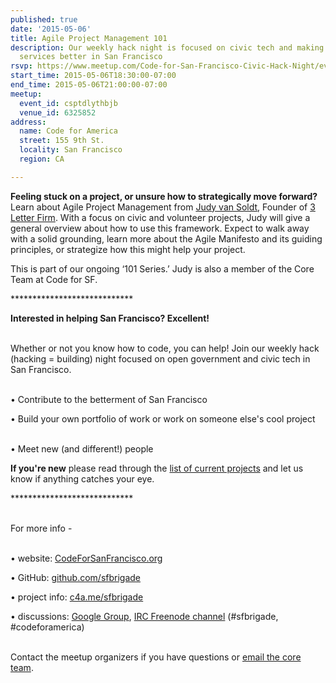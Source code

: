 ```yaml
---
published: true
date: '2015-05-06'
title: Agile Project Management 101
description: Our weekly hack night is focused on civic tech and making government
  services better in San Francisco
rsvp: https://www.meetup.com/Code-for-San-Francisco-Civic-Hack-Night/events/221572514/
start_time: 2015-05-06T18:30:00-07:00
end_time: 2015-05-06T21:00:00-07:00
meetup:
  event_id: csptdlythbjb
  venue_id: 6325852
address:
  name: Code for America
  street: 155 9th St.
  locality: San Francisco
  region: CA

---
```

<!-- imported via scripts/generate-events-from-meetup -->
<p><b>Feeling stuck on a project, or unsure how to strategically move forward? </b>Learn about Agile Project Management from <a href="https://www.linkedin.com/in/judyvansoldt">Judy van Soldt</a>, Founder of <a href="http://3letterfirm.com/">3 Letter Firm</a>. With a focus on civic and volunteer projects, Judy will give a general overview about how to use this framework. Expect to walk away with a solid grounding, learn more about the Agile Manifesto and its guiding principles, or strategize how this might help your project.</p> <p>This is part of our ongoing ‘101 Series.’ Judy is also a member of the Core Team at Code for SF.<b><br/></b></p> <p>****************************<b><br/></b></p> <p><b>Interested in helping San Francisco? Excellent! </b></p> <p><br/>Whether or not you know how to code, you can help! Join our weekly hack (hacking = building) night focused on open government and civic tech in San Francisco.</p> <p><br/>• Contribute to the betterment of San Francisco</p> <p>• Build your own portfolio of work or work on someone else's cool project</p> <p><br/>• Meet new (and different!) people</p> <p><b>If you're new</b> please read through the <a href="http://codeforsanfrancisco.org/projects/">list of current projects</a> and let us know if anything catches your eye.</p> <p>****************************</p> <p><br/>For more info -</p> <p><br/>• website: <a href="http://www.codeforsanfrancisco.org">CodeForSanFrancisco.org</a></p> <p>• GitHub: <a href="https://www.github.com/sfbrigade">github.com/sfbrigade</a></p> <p>• project info: <a href="http://c4a.me/sfbrigade">c4a.me/sfbrigade</a></p> <p>• discussions: <a href="https://groups.google.com/forum/#!forum/code-for-san-francisco">Google Group</a>, <a href="http://webchat.freenode.net/">IRC Freenode channel</a> (#sfbrigade, #codeforamerica)</p> <p><br/>Contact the meetup organizers if you have questions or <a href="mailto:[masked]">email the core team</a>.</p> 
